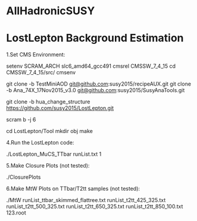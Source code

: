 # AllHadronicSUSY
# LostLepton Background Estimation

1.Set CMS Environment:

setenv SCRAM_ARCH slc6_amd64_gcc491
cmsrel CMSSW_7_4_15
cd CMSSW_7_4_15/src/
cmsenv

git clone -b TestMiniAOD git@github.com:susy2015/recipeAUX.git
git clone -b Ana_74X_17Nov2015_v3.0 git@github.com:susy2015/SusyAnaTools.git

git clone -b hua_change_structure https://github.com/susy2015/LostLepton.git

scram b -j 6

cd LostLepton/Tool
mkdir obj
make


4.Run the LostLepton code:

./LostLepton_MuCS_TTbar runList.txt 1

5.Make Closure Plots (not tested):

./ClosurePlots

6.Make MtW Plots on TTbar/T2tt samples (not tested):

./MtW runList_ttbar_skimmed_flattree.txt runList_t2tt_425_325.txt runList_t2tt_500_325.txt runList_t2tt_650_325.txt runList_t2tt_850_100.txt 123.root


